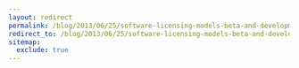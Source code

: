 ```yaml
---
layout: redirect
permalink: /blog/2013/06/25/software-licensing-models-beta-and-development
redirect_to: /blog/2013/06/25/software-licensing-models-beta-and-development/
sitemap:
  exclude: true
---
```

